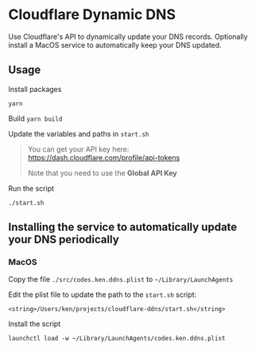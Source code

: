 # Cloudflare Dynamic DNS

Use Cloudflare's API to dynamically update your DNS records. Optionally install a MacOS service to automatically keep your DNS updated.

## Usage

Install packages

```yarn```

Build
```yarn build```

Update the variables and paths in `start.sh`

> You can get your API key here: https://dash.cloudflare.com/profile/api-tokens
>
> Note that you need to use the **Global API Key**

Run the script

```./start.sh```

## Installing the service to automatically update your DNS periodically

### MacOS

Copy the file `./src/codes.ken.ddns.plist` to `~/Library/LaunchAgents`

Edit the plist file to update the path to the `start.sh` script:

```
<string>/Users/ken/projects/cloudflare-ddns/start.sh</string>
```

Install the script

```launchctl load -w ~/Library/LaunchAgents/codes.ken.ddns.plist```
